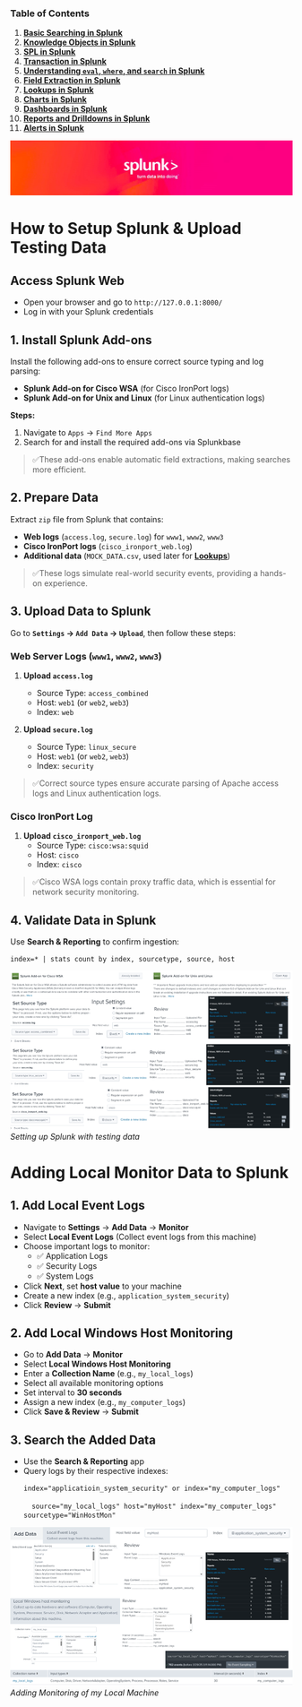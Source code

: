 ### Table of Contents

1. **[Basic Searching in Splunk](https://github.com/drajaram614/SPLUNK/blob/main/md/BasicSearching.md)**
2. **[Knowledge Objects in Splunk](https://github.com/drajaram614/SPLUNK/blob/main/md/KnowledgeObjects.md)**
3. **[SPL in Splunk](https://github.com/drajaram614/SPLUNK/blob/main/md/SPL.md)**
4. **[Transaction in Splunk](https://github.com/drajaram614/SPLUNK/blob/main/md/Transaction.md)**
5. **[Understanding `eval`, `where`, and `search` in Splunk](https://github.com/drajaram614/SPLUNK/blob/main/md/EvalWhereSearch.md)**
6. **[Field Extraction in Splunk](https://github.com/drajaram614/SPLUNK/blob/main/md/FieldExtraction.md)**
7. **[Lookups in Splunk](https://github.com/drajaram614/SPLUNK/blob/main/md/Lookups.md)**
8. **[Charts in Splunk](https://github.com/drajaram614/SPLUNK/blob/main/md/Charts.md)**
9. **[Dashboards in Splunk](https://github.com/drajaram614/SPLUNK/blob/main/md/Dashboards.md)**
10. **[Reports and Drilldowns in Splunk](https://github.com/drajaram614/SPLUNK/blob/main/md/Reports.md)**
11. **[Alerts in Splunk](https://github.com/drajaram614/SPLUNK/blob/main/md/Alerts.md)**



![Logo](img/logo.jpg)

# How to Setup Splunk & Upload Testing Data  

## Access Splunk Web  
- Open your browser and go to `http://127.0.0.1:8000/`  
- Log in with your Splunk credentials  

## 1. Install Splunk Add-ons  
Install the following add-ons to ensure correct source typing and log parsing:  
- **Splunk Add-on for Cisco WSA** (for Cisco IronPort logs)  
- **Splunk Add-on for Unix and Linux** (for Linux authentication logs)  

**Steps:**  
1. Navigate to `Apps` → `Find More Apps`  
2. Search for and install the required add-ons via Splunkbase  

> ✅These add-ons enable automatic field extractions, making searches more efficient.  

## 2. Prepare Data  
Extract `zip` file from Splunk that contains:  
- **Web logs** (`access.log`, `secure.log`) for `www1`, `www2`, `www3`  
- **Cisco IronPort logs** (`cisco_ironport_web.log`)  
- **Additional data** (`MOCK_DATA.csv`, used later for **[Lookups](https://github.com/drajaram614/SPLUNK/blob/main/md/Lookups.md)**)  

> ✅These logs simulate real-world security events, providing a hands-on experience.  

## 3. Upload Data to Splunk  
Go to **`Settings` → `Add Data` → `Upload`**, then follow these steps:  

### Web Server Logs (`www1`, `www2`, `www3`)  
1. **Upload `access.log`**  
   - Source Type: `access_combined`  
   - Host: `web1` (or `web2`, `web3`)  
   - Index: `web`  

2. **Upload `secure.log`**  
   - Source Type: `linux_secure`  
   - Host: `web1` (or `web2`, `web3`)  
   - Index: `security`  

> ✅Correct source types ensure accurate parsing of Apache access logs and Linux authentication logs.  

### Cisco IronPort Log  
1. **Upload `cisco_ironport_web.log`**  
   - Source Type: `cisco:wsa:squid`  
   - Host: `cisco`  
   - Index: `cisco`  

> ✅Cisco WSA logs contain proxy traffic data, which is essential for network security monitoring.  

## 4. Validate Data in Splunk  
Use **Search & Reporting** to confirm ingestion:  
```splunk
index=* | stats count by index, sourcetype, source, host
```

![Full Splunk Setup](img/1.png)  
*Setting up Splunk with testing data*  

# Adding Local Monitor Data to Splunk  

## 1. Add Local Event Logs  
- Navigate to **Settings** → **Add Data** → **Monitor**  
- Select **Local Event Logs** (Collect event logs from this machine)  
- Choose important logs to monitor:  
  - ✅ Application Logs  
  - ✅ Security Logs  
  - ✅ System Logs  
- Click **Next**, set **host value** to your machine  
- Create a new index (e.g., `application_system_security`)  
- Click **Review** → **Submit**  

## 2. Add Local Windows Host Monitoring  
- Go to **Add Data** → **Monitor**  
- Select **Local Windows Host Monitoring**  
- Enter a **Collection Name** (e.g., `my_local_logs`)  
- Select all available monitoring options  
- Set interval to **30 seconds**  
- Assign a new index (e.g., `my_computer_logs`)  
- Click **Save & Review** → **Submit**  

## 3. Search the Added Data  
- Use the **Search & Reporting** app  
- Query logs by their respective indexes:  
  ```spl
  index="applicatioin_system_security" or index="my_computer_logs"	

    source="my_local_logs" host="myHost" index="my_computer_logs" sourcetype="WinHostMon"
  ```

![Adding Monitoring of my Local Machine](img/2.png)  
*Adding Monitoring of my Local Machine*  
